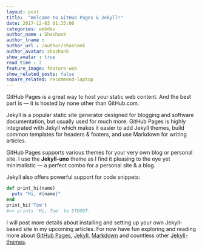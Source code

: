 ```yaml
---
layout: post
title:  "Welcome to GitHub Pages & Jekyll!"
date: 2017-12-03 01:35:00
categories: webdev
author_name : Shashank
author_lname :
author_url : /author/shashank
author_avatar: shashank
show_avatar : true
read_time : 2
feature_image: feature-web
show_related_posts: false
square_related: recommend-laptop
---
```


GitHub Pages is a great way to host your static web content. And the best part is — it is hosted by none other than GitHub.com.

Jekyll is a popular static site generator designed for blogging and software documentation, but usually used for much more. GitHub Pages is highly integrated with Jekyll which makes it easier to add Jekyll themes, build common templates for headers & footers, and use Markdown for writing articles.

GitHub Pages supports various themes for your very own blog or personal site. I use the **Jekyll-uno** theme as I find it pleasing to the eye yet minimalistic — a perfect combo for a personal site & a blog.

Jekyll also offers powerful support for code snippets:

```ruby
def print_hi(name)
  puts "Hi, #{name}"
end
print_hi('Tom')
#=> prints 'Hi, Tom' to STDOUT.
```

I will post more details about installing and setting up your own Jekyll-based site in my upcoming articles. For now have fun exploring and reading more about [GitHub Pages][ghpages], [Jekyll][jekyll], [Markdown][markdown] and countless other [Jekyll-themes][themes].

[jekyll]: http://jekyllrb.com
[markdown]:https://help.github.com/articles/markdown-basics
[ghpages]: https://help.github.com/articles/about-github-pages-and-jekyll/
[themes]: https://github.com/pages-themes
